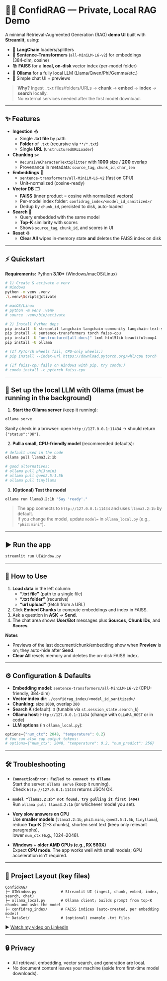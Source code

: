 # 🔐🚀 ConfidRAG — Private, Local RAG Demo

A minimal Retrieval-Augmented Generation (RAG) **demo UI** built with **Streamlit**, using:

- 🧩 **LangChain** loaders/splitters
- 🧠 **Sentence-Transformers** (`all-MiniLM-L6-v2`) for embeddings (384‑dim, cosine)
- 📚 **FAISS** for a **local, on-disk** vector index (per-model folder)
- 🤖 **Ollama** for a fully local LLM (Llama/Qwen/Phi/Gemma/etc.)
- 💬 Simple chat UI + previews

> **Why?** Ingest `.txt` files/folders/URLs → **chunk** → **embed** → **index** → **search** locally.  
> No external services needed after the first model download.

---

## ✨ Features

- **Ingestion** 📥
  - Single **.txt file** by path
  - **Folder** of `.txt` (recursive via `**/*.txt`)
  - Single **URL** (`UnstructuredURLLoader`)
- **Chunking** ✂️
  - `RecursiveCharacterTextSplitter` with **1000** size / **200** overlap
  - Provenance in metadata: `source_tag`, `chunk_id`, `char_len`
- **Embeddings** 🧠
  - `sentence-transformers/all-MiniLM-L6-v2` (fast on CPU)
  - Unit-normalized (cosine-ready)
- **Vector DB** 🗂️
  - **FAISS** (inner product = cosine with normalized vectors)
  - Per-model index folder: `confidrag_index/<model_id_sanitized>/`
  - Dedup by `chunk_id`, persisted to disk, auto-loaded
- **Search** 🔎
  - Query embedded with the same model
  - **Top-K** similarity with scores
  - Shows `source_tag`, `chunk_id`, and scores in UI
- **Reset** ♻️
  - **Clear All** wipes in-memory state **and** deletes the FAISS index on disk

---

## ⚡ Quickstart

**Requirements:** Python **3.10+** (Windows/macOS/Linux)

```bash
# 1) Create & activate a venv
# Windows
python -m venv .venv
.\.venv\Scriptsctivate

# macOS/Linux
# python -m venv .venv
# source .venv/bin/activate

# 2) Install Python deps
pip install -U streamlit langchain langchain-community langchain-text-splitters
pip install -U sentence-transformers torch faiss-cpu
pip install -U "unstructured[all-docs]" lxml html5lib beautifulsoup4
pip install -U ollama

# (If PyTorch wheels fail, CPU-only wheels:)
# pip install --index-url https://download.pytorch.org/whl/cpu torch

# (If faiss-cpu fails on Windows with pip, try conda:)
# conda install -c pytorch faiss-cpu
```

---

## 🤖 Set up the local LLM with **Ollama** (must be running in the background)

1) **Start the Ollama server** (keep it running):
```bash
ollama serve
```
Sanity check in a browser: open `http://127.0.0.1:11434` → should return `{"status":"OK"}`.

2) **Pull a small, CPU-friendly model** (recommended defaults):
```bash
# default used in the code
ollama pull llama3.2:1b

# good alternatives:
# ollama pull phi3:mini
# ollama pull qwen2.5:1.5b
# ollama pull tinyllama
```

3) **(Optional) Test the model**
```bash
ollama run llama3.2:1b "Say 'ready'."
```

> The app connects to `http://127.0.0.1:11434` and uses `llama3.2:1b` by default.  
> If you change the model, update `model=` in `ollama_local.py` (e.g., `"phi3:mini"`).

---

## ▶️ Run the app

```bash
streamlit run UIWindow.py
```

---

## 🧭 How to Use

1. **Load data** in the left column:
   - **“.txt file”** (path to a single file)
   - **“.txt folder”** (recursive)
   - **“url upload”** (fetch from a URL)
2. Click **Embed Chunks** to compute embeddings and index in FAISS.
3. Ask a question in **ASK** → **Send**.
4. The chat area shows **User/Bot** messages plus **Sources**, **Chunk IDs**, and **Scores**.

**Notes**
- Previews of the last document/chunk/embedding show when **Preview** is on; they auto-hide after **Send**.
- **Clear All** resets memory and deletes the on-disk FAISS index.

---

## ⚙️ Configuration & Defaults

- **Embedding model**: `sentence-transformers/all-MiniLM-L6-v2` (CPU-friendly, 384-dim)
- **Vector index dir**: `./confidrag_index/<model_id_sanitized>/`
- **Chunking**: size `1000`, overlap `200`
- **Search K** (default): `3` (tunable via `st.session_state.search_k`)
- **Ollama host**: `http://127.0.0.1:11434` (change with `OLLAMA_HOST` or in code)
- **LLM options** (in `ollama_local.py`):
```python
options={"num_ctx": 2048, "temperature": 0.2}
# You can also cap output tokens:
# options={"num_ctx": 2048, "temperature": 0.2, "num_predict": 256}
```

---

## 🛠️ Troubleshooting

- **`ConnectionError: Failed to connect to Ollama`**  
  Start the server: `ollama serve` (keep it running).  
  Check `http://127.0.0.1:11434` returns JSON OK.

- **`model "llama3.2:1b" not found, try pulling it first (404)`**  
  Run `ollama pull llama3.2:1b` (or whichever model you set).

- **Very slow answers on CPU**  
  Use **smaller models** (`llama3.2:1b`, `phi3:mini`, `qwen2.5:1.5b`, `tinyllama`),  
  reduce **Top‑K** (2–3 chunks), shorten sent text (keep only relevant paragraphs),  
  lower `num_ctx` (e.g., 1024–2048).

- **Windows + older AMD GPUs (e.g., RX 560X)**  
  Expect **CPU mode**. The app works well with small models; GPU acceleration isn’t required.

---

## 🧩 Project Layout (key files)

```
ConfidRAG/
├─ UIWindow.py           # Streamlit UI (ingest, chunk, embed, index, search, chat)
├─ ollama_local.py       # Ollama client; builds prompt from top-K chunks and asks the model
├─ confidrag_index/      # FAISS indices (auto-created, per embedding model)
└─ DataSet/              # (optional) example .txt files
```
▶️ [Watch my video on LinkedIn](https://www.linkedin.com/posts/abhishek-ameta-2221a2194_rag-llm-ollama-activity-7369368091060817920-0wdk?utm_source=share&utm_medium=member_desktop&rcm=ACoAAC2XBLoBeDLZMwwTV6FbrN52WZesMW9WYgE)

---

## 🔒 Privacy

- All retrieval, embedding, vector search, and generation are local.
- No document content leaves your machine (aside from first-time model downloads).
